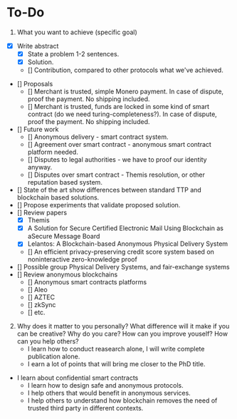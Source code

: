 # To-Do

1.  What you want to achieve (specific goal)

- [x] Write abstract
  - [x] State a problem 1-2 sentences. 
  - [x] Solution. 
  - [] Contribution, compared to other protocols what we've achieved.
- [] Proposals
  - [] Merchant is trusted, simple Monero payment. In case of dispute, proof the payment. No shipping included.
  - [] Merchant is trusted, funds are locked in some kind of smart contract (do we need turing-completeness?). In case of dispute, proof the payment. No shipping included.
- [] Future work
  - [] Anonymous delivery - smart contract system.
  - [] Agreement over smart contract - anonymous smart contract platform needed.
  - [] Disputes to legal authorities - we have to proof our identity anyway.
  - [] Disputes over smart contract - Themis resolution, or other reputation based system.
- [] State of the art show differences between standard TTP and blockchain based solutions.
- [] Propose experiments that validate proposed solution.
- [] Review papers
  - [x] Themis
  - [x] A Solution for Secure Certified Electronic Mail Using Blockchain as aSecure Message Board
  - [x] Lelantos: A Blockchain-based Anonymous Physical Delivery System
  - [] An efficient privacy-preserving credit score system based on noninteractive zero-knowledge proof
- [] Possible group Physical Delivery Systems, and fair-exchange systems
- [] Review anonymous blockchains
  - [] Anonymous smart contracts platforms
  - [] Aleo
  - [] AZTEC
  - [] zkSync
  - [] etc.

2.  Why does it matter to you personally? What difference will it make if you can be creative? Why do you care? How can you improve youself? How can you help others?
	- I learn how to conduct reasearch alone, I will write complete publication alone.
	- I earn a lot of points that will bring me closer to the PhD title.
  - I learn about confidential smart contracts
	- I learn how to design safe and anonymous protocols.
	- I help others that would benefit in anonymous services.
	- I help others to understand how blockchain removes the need of trusted third party in different contexts.

